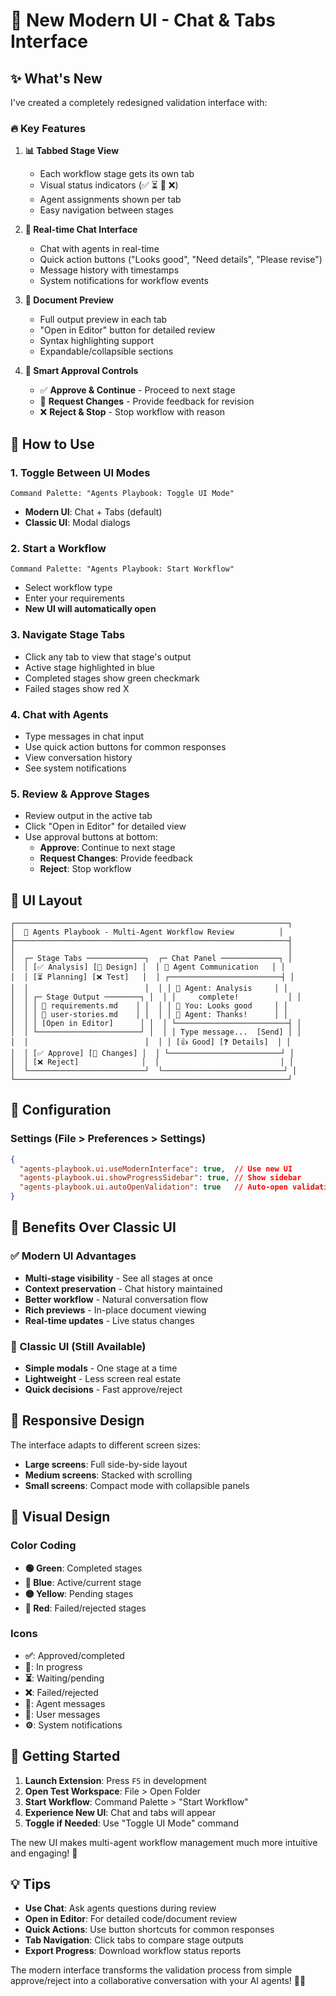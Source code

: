 # 🎨 New Modern UI - Chat & Tabs Interface

## ✨ What's New

I've created a completely redesigned validation interface with:

### 🔥 Key Features

1. **📊 Tabbed Stage View**
   - Each workflow stage gets its own tab
   - Visual status indicators (✅ ⏳ 🔄 ❌)
   - Agent assignments shown per tab
   - Easy navigation between stages

2. **💬 Real-time Chat Interface**
   - Chat with agents in real-time
   - Quick action buttons ("Looks good", "Need details", "Please revise")
   - Message history with timestamps
   - System notifications for workflow events

3. **📄 Document Preview**
   - Full output preview in each tab
   - "Open in Editor" button for detailed review
   - Syntax highlighting support
   - Expandable/collapsible sections

4. **🎯 Smart Approval Controls**
   - ✅ **Approve & Continue** - Proceed to next stage
   - 🔄 **Request Changes** - Provide feedback for revision
   - ❌ **Reject & Stop** - Stop workflow with reason

## 🚀 How to Use

### 1. **Toggle Between UI Modes**
```
Command Palette: "Agents Playbook: Toggle UI Mode"
```
- **Modern UI**: Chat + Tabs (default)
- **Classic UI**: Modal dialogs

### 2. **Start a Workflow**
```
Command Palette: "Agents Playbook: Start Workflow"
```
- Select workflow type
- Enter your requirements
- **New UI will automatically open**

### 3. **Navigate Stage Tabs**
- Click any tab to view that stage's output
- Active stage highlighted in blue
- Completed stages show green checkmark
- Failed stages show red X

### 4. **Chat with Agents**
- Type messages in chat input
- Use quick action buttons for common responses
- View conversation history
- See system notifications

### 5. **Review & Approve Stages**
- Review output in the active tab
- Click "Open in Editor" for detailed view
- Use approval buttons at bottom:
  - **Approve**: Continue to next stage
  - **Request Changes**: Provide feedback
  - **Reject**: Stop workflow

## 🎨 UI Layout

```
┌─────────────────────────────────────────────────────────────┐
│  🤖 Agents Playbook - Multi-Agent Workflow Review          │
├─────────────────────────────────────────────────────────────┤
│                                                             │
│  ┌─ Stage Tabs ─────────────┐  ┌─ Chat Panel ─────────────┐ │
│  │ [✅ Analysis] [🔄 Design] │  │ 💬 Agent Communication   │ │
│  │ [⏳ Planning] [❌ Test]   │  │ ┌─────────────────────────┤ │
│  │                          │  │ │ 🤖 Agent: Analysis     │ │
│  │ ┌─ Stage Output ────────┐ │  │ │     complete!           │ │
│  │ │ 📄 requirements.md    │ │  │ │ 👤 You: Looks good     │ │
│  │ │ 📄 user-stories.md    │ │  │ │ 🤖 Agent: Thanks!      │ │
│  │ │ [Open in Editor]      │ │  │ └─────────────────────────┤ │
│  │ └───────────────────────┘ │  │ │ Type message...  [Send] │ │
│  │                          │  │ │ [👍 Good] [❓ Details]  │ │
│  │ [✅ Approve] [🔄 Changes] │  │ └─────────────────────────┘ │
│  │ [❌ Reject]              │  │                           │ │
│  └──────────────────────────┘  └───────────────────────────┘ │
└─────────────────────────────────────────────────────────────┘
```

## 🔧 Configuration

### Settings (File > Preferences > Settings)

```json
{
  "agents-playbook.ui.useModernInterface": true,  // Use new UI
  "agents-playbook.ui.showProgressSidebar": true, // Show sidebar
  "agents-playbook.ui.autoOpenValidation": true   // Auto-open validation
}
```

## 🎯 Benefits Over Classic UI

### ✅ Modern UI Advantages
- **Multi-stage visibility** - See all stages at once
- **Context preservation** - Chat history maintained
- **Better workflow** - Natural conversation flow
- **Rich previews** - In-place document viewing
- **Real-time updates** - Live status changes

### 🔄 Classic UI (Still Available)
- **Simple modals** - One stage at a time
- **Lightweight** - Less screen real estate
- **Quick decisions** - Fast approve/reject

## 📱 Responsive Design

The interface adapts to different screen sizes:
- **Large screens**: Full side-by-side layout
- **Medium screens**: Stacked with scrolling
- **Small screens**: Compact mode with collapsible panels

## 🎨 Visual Design

### Color Coding
- **🟢 Green**: Completed stages
- **🔵 Blue**: Active/current stage
- **🟡 Yellow**: Pending stages
- **🔴 Red**: Failed/rejected stages

### Icons
- **✅**: Approved/completed
- **🔄**: In progress
- **⏳**: Waiting/pending
- **❌**: Failed/rejected
- **🤖**: Agent messages
- **👤**: User messages
- **⚙️**: System notifications

## 🚀 Getting Started

1. **Launch Extension**: Press `F5` in development
2. **Open Test Workspace**: File > Open Folder
3. **Start Workflow**: Command Palette > "Start Workflow"
4. **Experience New UI**: Chat and tabs will appear
5. **Toggle if Needed**: Use "Toggle UI Mode" command

The new UI makes multi-agent workflow management much more intuitive and engaging! 🎉

## 💡 Tips

- **Use Chat**: Ask agents questions during review
- **Open in Editor**: For detailed code/document review
- **Quick Actions**: Use button shortcuts for common responses
- **Tab Navigation**: Click tabs to compare stage outputs
- **Export Progress**: Download workflow status reports

The modern interface transforms the validation process from simple approve/reject into a collaborative conversation with your AI agents! 🤖✨